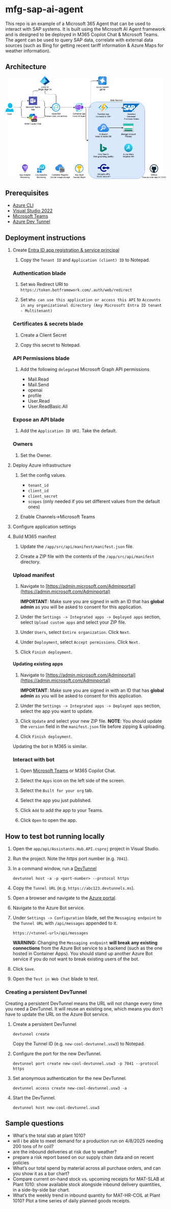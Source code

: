 # mfg-sap-ai-agent

This repo is an example of a Microsoft 365 Agent that can be used to interact with SAP systems. It is built using the Microsoft AI Agent framework and is designed to be deployed in M365 Copilot Chat & Microsoft Teams. The agent can be used to query SAP data, correlate with external data sources (such as Bing for getting recent tariff information & Azure Maps for weather information).

## Architecture

![Architecture](./.img/architecture.drawio.png)

## Prerequisites

- [Azure CLI](https://learn.microsoft.com/en-us/cli/azure/install-azure-cli?view=azure-cli-latest)
- [Visual Studio 2022](https://visualstudio.microsoft.com/vs/)
- [Microsoft Teams](https://www.microsoft.com/en-us/microsoft-teams/download-app)
- [Azure Dev Tunnel](https://learn.microsoft.com/en-us/azure/developer/dev-tunnels/get-started?tabs=windows)

## Deployment instructions

1.  Create [Entra ID app registration & service principal](https://learn.microsoft.com/en-us/azure/bot-service/bot-service-quickstart-registration?view=azure-bot-service-4.0&tabs=userassigned)

    1.  Copy the `Tenant ID` and `Application (client) ID` to Notepad.

    ### Authentication blade
    
    1.  Set `Web` Redirect URI to `https://token.botframework.com/.auth/web/redirect`

    1.  Set `Who can use this application or access this API` to `Accounts in any organizational directory (Any Microsoft Entra ID tenant - Multitenant)`

    ### Certificates & secrets blade

    1.  Create a Client Secret

    1.  Copy this secret to Notepad.

    ### API Permissions blade

    1.  Add the following `delegated` Microsoft Graph API permissions

        - Mail.Read
        - Mail.Send
        - openai
        - profile
        - User.Read
        - User.ReadBasic.All

    ### Expose an API blade

    1.  Add the `Application ID URI`. Take the default.

    ### Owners
    
    1.  Set the Owner.

1.  Deploy Azure infrastructure

    1.  Set the config values.

        - `tenant_id`
        - `client_id`
        - `client_secret`
        - `scopes` (only needed if you set different values from the default ones)

    1.  Enable Channels->Microsoft Teams

1.  Configure application settings

1.  Build M365 manifest

    1.  Update the `/app/src/api/manifest/manifest.json` file.

    1.  Create a ZIP file with the contents of the `/app/src/api/manifest` directory.

    ### Upload manifest

    1.  Navigate to [https://admin.microsoft.com/Adminportal](https://admin.microsoft.com/Adminportal)

        **IMPORTANT**: Make sure you are signed in with an ID that has **global admin** as you will be asked to consent for this application.

    1.  Under the `Settings -> Integrated apps -> Deployed apps` section, select `Upload custom apps` and select your ZIP file.

    1.  Under `Users`, select `Entire organization`. Click `Next`.

    1.  Under `Deployment`, select `Accept permissions`. Click `Next.`

    1.  Click `Finish deployment`.

    #### Updating existing apps

    1.  Navigate to [https://admin.microsoft.com/Adminportal](https://admin.microsoft.com/Adminportal)
        
        **IMPORTANT**: Make sure you are signed in with an ID that has **global admin** as you will be asked to consent for this application.

    1.  Under the `Settings -> Integrated apps -> Deployed apps` section, select the app you want to update.

    1.  Click `Update` and select your new ZIP file. **NOTE**: You should update the `version` field in the `manifest.json` file before zipping & uploading.

    1.  Click `Finish deployment`.


    Updating the bot in M365 is similar.

    

    ### Interact with bot

    1.  Open [Microsoft Teams](https://teams.microsoft.com/v2/) or M365 Copilot Chat.

    1.  Select the `Apps` icon on the left side of the screen.

    1.  Select the `Built for your org` tab.

    1.  Select the app you just published.

    1.  Click `Add` to add the app to your Teams.

    1.  Click `Open` to open the app.

## How to test bot running locally

1.  Open the `app/api/Assistants.Hub.API.csproj` project in Visual Studio.

1.  Run the project. Note the *https* port number (e.g. `7041`).

1.  In a command window, run a [DevTunnel](https://learn.microsoft.com/en-us/azure/developer/dev-tunnels/get-started?tabs=windows)

    ```shell
    devtunnel host -a -p <port-number> --protocol https
    ```

1.  Copy the `Tunnel URL` (e.g. `https://abc123.devtunnels.ms`).

1.  Open a browser and navigate to the [Azure portal](https://portal.azure.com/).

1.  Navigate to the Azure Bot service.

1.  Under `Settings -> Configuration` blade, set the `Messaging endpoint` to the `Tunnel URL` with `/api/messages` appended to it.

    ```
    https://<tunnel-url>/api/messages
    ```

    **WARNING:** Changing the `Messaging endpoint` **will break any existing connections** from the Azure Bot service to a backend (such as the one hosted in Container Apps). You should stand up another Azure Bot service if you do not want to break existing users of the bot.

1.  Click `Save`.

1.  Open the `Test in Web Chat` blade to test.

### Creating a persistent DevTunnel

Creating a persistent DevTunnel means the URL will not change every time you need a DevTunnel. It will reuse an existing one, which means you don't have to update the URL on the Azure Bot service.

1.  Create a persistent DevTunnel

    ```shell
    devtunnel create
    ```

    Copy the Tunnel ID (e.g. `new-cool-devtunnel.usw3`) to Notepad.

1.  Configure the port for the new DevTunnel.

    ```shell
    devtunnel port create new-cool-devtunnel.usw3 -p 7041 --protocol https
    ```

1.  Set anonymous authentication for the new DevTunnel.

    ```shell
    devtunnel access create new-cool-devtunnel.usw3 -a
    ```

1.  Start the DevTunnel.

    ```shell
    devtunnel host new-cool-devtunnel.usw3
    ```

## Sample questions

- What's the total slab at plant 1010?
- will i be able to meet demand for a production run on 4/8/2025 needing 200 tons of hr coil?
- are the inbound deliveries at risk due to weather?
- prepare a risk report based on our supply chain data and on recent policies
- What’s our total spend by material across all purchase orders, and can you show it as a bar chart?
- Compare current on-hand stock vs. upcoming receipts for MAT-SLAB at Plant 1010: show available stock alongside inbound delivery quantities, in a side-by-side bar chart.
- What’s the weekly trend in inbound quantity for MAT-HR-COIL at Plant 1010? Plot a time series of daily planned goods receipts.